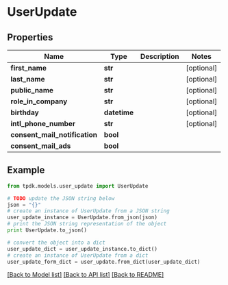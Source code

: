 # UserUpdate



## Properties
Name | Type | Description | Notes
------------ | ------------- | ------------- | -------------
**first_name** | **str** |  | [optional] 
**last_name** | **str** |  | [optional] 
**public_name** | **str** |  | [optional] 
**role_in_company** | **str** |  | [optional] 
**birthday** | **datetime** |  | [optional] 
**intl_phone_number** | **str** |  | [optional] 
**consent_mail_notification** | **bool** |  | 
**consent_mail_ads** | **bool** |  | 

## Example

```python
from tpdk.models.user_update import UserUpdate

# TODO update the JSON string below
json = "{}"
# create an instance of UserUpdate from a JSON string
user_update_instance = UserUpdate.from_json(json)
# print the JSON string representation of the object
print UserUpdate.to_json()

# convert the object into a dict
user_update_dict = user_update_instance.to_dict()
# create an instance of UserUpdate from a dict
user_update_form_dict = user_update.from_dict(user_update_dict)
```
[[Back to Model list]](../README.md#documentation-for-models) [[Back to API list]](../README.md#documentation-for-api-endpoints) [[Back to README]](../README.md)


